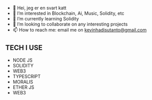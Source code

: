 - 👋 Hei, jeg er en svart katt
- 👀 I’m interested in Blockchain, Ai, Music, Solidity, etc
- 🌱 I’m currently learning Solidity
- 💞️ I’m looking to collaborate on any interesting projects
- 📫 How to reach me: email me on kevinhadisutanto@gmail.com

## TECH I USE

- NODE JS
- SOLIDITY
- WEB3
- TYPESCRIPT
- MORALIS
- ETHER JS
- WEB3

<!---
KevinH2810/KevinH2810 is a ✨ special ✨ repository because its `README.md` (this file) appears on your GitHub profile.
You can click the Preview link to take a look at your changes.
--->

